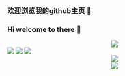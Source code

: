 ### 欢迎浏览我的github主页 👋
### Hi welcome to there 👋


<!--
**wormflesh/wormflesh** is a ✨ _special_ ✨ repository because its `README.md` (this file) appears on your GitHub profile.

Here are some ideas to get you started:

- 🔭 I’m currently working on ...
- 🌱 I’m currently learning ...
- 👯 I’m looking to collaborate on ...
- 🤔 I’m looking for help with ...
- 💬 Ask me about ...
- 📫 How to reach me: ...
- 😄 Pronouns: ...
- ⚡ Fun fact: ...
-->
<div align="center"> <img src="https://github-profile-trophy.vercel.app/?username=sun0225SUN" /> </div>
<span > <img src="https://img.shields.io/badge/-HTML5-E34F26?style=flat-square&logo=html5&logoColor=white" /> <img src="https://img.shields.io/badge/-CSS3-1572B6?style=flat-square&logo=css3" /> <img src="https://img.shields.io/badge/-JavaScript-oringe?style=flat-square&logo=javascript" /> </span>
<div align="center"> <img src="https://visitor-badge.glitch.me/badge?page_id=sun0225SUN" /> </div>
<div align="center"> <img src="https://activity-graph.herokuapp.com/graph?username=sun0225SUN&theme=xcode" /> </div>

